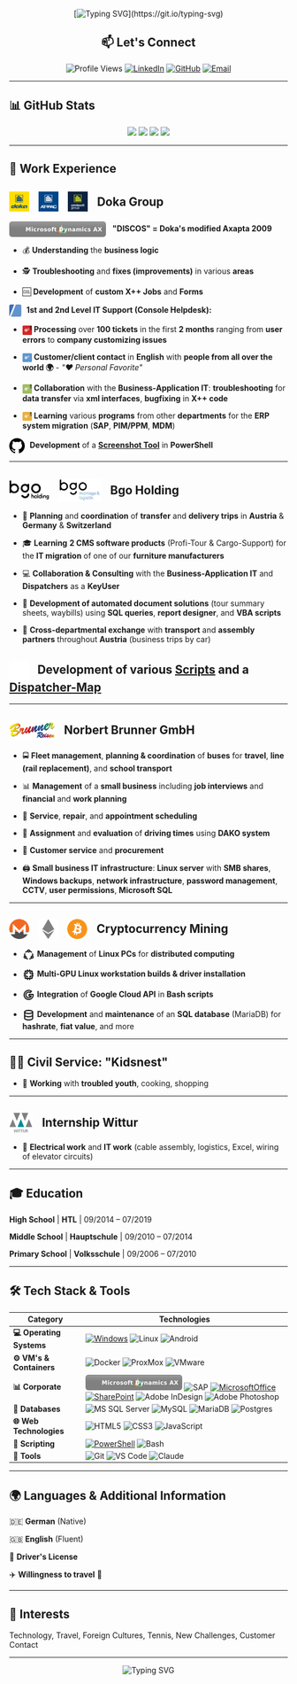 <div align="center">
  
  <!-- Dynamic Typing Headline -->
  [![Typing SVG](https://readme-typing-svg.herokuapp.com?font=Fira+Code&size=28&duration=3000&pause=1000&color=00FF00&background=1A1A1A&center=true&vCenter=true&multiline=true&width=900&height=120&lines=👋+Welcome+to+my+GitHub!;🔧+Automation+Enthusiast+%7C+Problem+Solver;🏝️+Currently+on+Holiday!)](https://git.io/typing-svg)

## 📫 Let's Connect

![Profile Views](https://komarev.com/ghpvc/?username=Ezellhof&label=Profile%20views&color=00FF00&style=for-the-badge&labelColor=1A1A1A)
[![LinkedIn](https://img.shields.io/badge/LinkedIn-0077B5?style=for-the-badge&logo=linkedin&logoColor=white)](https://www.linkedin.com/in/erik-zellhofer-k1999?utm_source=share&utm_campaign=share_via&utm_content=profile&utm_medium=android_app)
[![GitHub](https://img.shields.io/badge/GitHub-100000?style=for-the-badge&logo=github&logoColor=white)](https://github.com/Ezellhof)
[![Email](https://img.shields.io/badge/Email-D14836?style=for-the-badge&logo=gmail&logoColor=white)](mailto:erik@kingslayer.cc)

</div>

---

## 📊 GitHub Stats

<div align="center">

<img height="150em" src="https://github-readme-stats.vercel.app/api/pin/?username=Ezellhof&repo=doka-screenshottool&theme=radical&bg_color=1A1A1A&title_color=00FF00&text_color=ffffff&icon_color=00FF00&border_color=00FF00&description_lines_count=3" />
<img height="150em" src="https://github-readme-stats.vercel.app/api?username=Ezellhof&show_icons=true&theme=radical&bg_color=1A1A1A&title_color=00FF00&text_color=ffffff&icon_color=00FF00&border_color=00FF00" />

<img height="150em" src="https://github-readme-stats.vercel.app/api/top-langs/?username=Ezellhof&layout=compact&theme=radical&bg_color=1A1A1A&title_color=00FF00&text_color=ffffff&border_color=00FF00" />
<img height="150em" src="https://github-readme-streak-stats.herokuapp.com/?user=Ezellhof&theme=radical&background=1A1A1A&stroke=00FF00&ring=00FF00&fire=00FF00&currStreakNum=ffffff&sideNums=ffffff&currStreakLabel=00FF00&sideLabels=ffffff&dates=ffffff" />

</div>

---

## 💼 Work Experience

## <img src="./assets/Doka_Logo_Square_RGB.svg" height="36" style="vertical-align: middle; margin-right: 12px;"> <img src="./assets/AtPac_Logo_Square_RGB.svg" height="36" style="vertical-align: middle; margin-right: 12px;"> <img src="./assets/UG_Logo_Square_RGB_Lime_Blue.svg" height="36" style="vertical-align: middle; margin-right: 12px;"> <span style="vertical-align: middle;">Doka Group</span>

<img src="assets/AX2009_Badge.svg" alt="Logo" style="height: 2.0em; vertical-align: middle;"> &nbsp; **"DISCOS" = Doka's modified Axapta 2009**

* 💰 **Understanding** the **business logic**

- 🕵 **Troubleshooting** and **fixes (improvements)** in various **areas**

* 🆒 **Development** of **custom X++ Jobs** and **Forms**

<img src="assets/helpdesk-logo.svg" alt="Logo" style="height: 1.6em; vertical-align: middle; margin-left; margin-right: 5px;"> **1st and 2nd Level IT Support (Console Helpdesk):** 

* <img src="assets/Red_Bomb_Explo_Ticket.svg" alt="Red_Bomb_Ticket" style="height: 1.2em; vertical-align: middle;"> **Processing** over **100 tickets** in the first **2 months** ranging from **user errors** to **company customizing issues**

- <img src="assets/Blue_Ticket.svg" alt="Blue_Ticket" style="height: 1.2em; vertical-align: middle;">  **Customer/client contact** in **English** with **people from all over the world 🌍** - *"❤️ Personal Favorite"*

* <img src="assets/Green_Bomb_Explo_Ticket.svg" alt="Blue_Ticket" style="height: 1.2em; vertical-align: middle;"> **Collaboration** with the **Business-Application IT**: **troubleshooting** for **data transfer** via **xml interfaces**, **bugfixing** in **X++ code**

- <img src="assets/Yellow_Bomb_Explo_Ticket.svg" alt="Blue_Ticket" style="height: 1.2em; vertical-align: middle;"> **Learning** various **programs** from other **departments** for the **ERP system migration** (**SAP**, **PIM/PPM**, **MDM**)

<a href="https://github.com/Ezellhof"><img src="assets/github.svg" alt="Logo" style="height: 2.0em; vertical-align: middle; margin-right:5px;"></a> **Development** of a **[Screenshot Tool](https://github.com/Ezellhof/DOKA-ScreenShotTool)** in **PowerShell**

---

## <img src="assets/bgo_holding.svg" class="svg-darkmode" alt="Logo" style="height: 1.7em; vertical-align: middle; margin-right: 12px;"> <img src="assets/bgo_montage.svg" class="svg-darkmode" alt="Logo" style="height: 2.0em; vertical-align: middle; margin-right: 12px;"> <span style="vertical-align: middle;">Bgo Holding</span>

* 🚛 **Planning** and **coordination** of **transfer** and **delivery trips** in **Austria** & **Germany** & **Switzerland**

- 🎓 **Learning** **2 CMS software products** (Profi-Tour & Cargo-Support) for the **IT migration** of one of our **furniture manufacturers**

* 💻 **Collaboration & Consulting** with the **Business-Application IT** and **Dispatchers** as a **KeyUser**

- 🧾 **Development of automated document solutions** (tour summary sheets, waybills) using **SQL queries**, **report designer**, and **VBA scripts**

* 💁 **Cross-departmental exchange** with **transport** and **assembly partners** throughout **Austria** (business trips by car)

## <a href="https://github.com/BMLZellEr/bgo_montage_und_logistik"><picture><source media="(prefers-color-scheme: dark)" srcset="assets/github-button-light.svg"><img src="assets/github-button-dark.svg" alt="GitHub" height="36" style="vertical-align: middle;"></picture></a>&nbsp;&nbsp; **Development** of various **[Scripts](https://github.com/BMLZellEr/bgo_montage_und_logistik/tree/main/excel-makros)** and a **[Dispatcher-Map](https://bmlzeller.github.io/bgo_montage_und_logistik/austria_cargo_zone_map/index.html)** </span>

---

## <img src="assets/Brunner_Logo.svg" alt="Logo" style="height: 1.7em; vertical-align: middle; margin-right: 12px;"> <span style="vertical-align: middle;">Norbert Brunner GmbH</span>

* 🚍 **Fleet management**, **planning & coordination** of **buses** for **travel**, **line (rail replacement)**, and **school transport**

- 📊 **Management** of a **small business** including **job interviews** and **financial** and **work planning**

* 📆 **Service**, **repair**, and **appointment scheduling**

- 🚌 **Assignment** and **evaluation** of **driving times** using **DAKO system**

* 💸 **Customer service** and **procurement**

- 🖨️ **Small business IT infrastructure**: **Linux server** with **SMB shares**, **Windows backups**, **network infrastructure**, **password management**, **CCTV**, **user permissions**, **Microsoft SQL**

---

## <img src="assets/monero-colored.svg" alt="Logo" style="height: 1.7em; vertical-align: middle; margin-right: 12px;"> <img src="assets/ethereum-colored.svg" alt="Logo" style="height: 1.7em; vertical-align: middle; margin-right: 12px;"> <img src="assets/bitcoin-colored.svg" alt="Logo" style="height: 1.7em; vertical-align: middle; margin-right: 12px;"> <span style="vertical-align: middle;">Cryptocurrency Mining</span>

* <img src="assets/ubuntu.svg" class="svg-darkmode"  alt="Logo" style="height: 1.6em; vertical-align: middle;"> **Management** of **Linux PCs** for **distributed computing**

- <img src="assets/cpu.svg" class="svg-darkmode"  alt="Logo" style="height: 1.6em; vertical-align: middle;"> **Multi-GPU Linux workstation builds & driver installation**

* <img src="assets/google.svg" class="svg-darkmode" alt="Logo" style="height: 1.6em; vertical-align: middle;">  **Integration** of **Google Cloud API** in **Bash scripts**

- <img src="assets/database.svg" class="svg-darkmode"  alt="Logo" style="height: 1.6em; vertical-align: middle;"> **Development** and **maintenance** of an **SQL database** (MariaDB) for **hashrate**, **fiat value**, and more

---

## 🧑‍🏫 Civil Service: "Kidsnest"

* 🤹 **Working** with **troubled youth**, cooking, shopping

---

## <img src="assets/wittur.svg" alt="Logo" style="height: 1.7em; vertical-align: middle; margin-right: 12px;"> <span style="vertical-align: middle;">Internship Wittur</span>

* 🔌 **Electrical work** and **IT work** (cable assembly, logistics, Excel, wiring of elevator circuits)

---

## 🎓 Education

**High School** | **HTL** | 09/2014 – 07/2019

**Middle School** | **Hauptschule** | 09/2010 – 07/2014

**Primary School** | **Volksschule** | 09/2006 – 07/2010

---

## 🛠️ Tech Stack & Tools

<div align="center">

| Category | Technologies |
|----------|-------------|
| **💻 Operating Systems** | [![Windows](https://custom-icon-badges.demolab.com/badge/Windows-0078D6?logo=windows-logo-erik&logoColor=0C2340&style=for-the-badge)](https://www.microsoft.com) ![Linux](https://img.shields.io/badge/Linux-FCC624?style=for-the-badge&logo=linux&logoColor=black) ![Android](https://img.shields.io/badge/Android-3DDC84?style=for-the-badge&logo=android&logoColor=white) |
| **⚙️ VM's & Containers** | ![Docker](https://img.shields.io/badge/Docker-2496ED?style=for-the-badge&logo=docker&logoColor=white) ![ProxMox](https://img.shields.io/badge/Proxmox-E57000?style=for-the-badge&logo=proxmox&logoColor=white) ![VMware](https://img.shields.io/badge/VMware-231f20?style=for-the-badge&logo=VMware&logoColor=white) |
| **📊 Corporate** | <img src="assets/AX2009_Badge.svg" alt="Microsoft Dynamics AX" height="28"/> ![SAP](https://img.shields.io/badge/SAP-0FAAFF?style=for-the-badge&logo=sap&logoColor=white) [![MicrosoftOffice](https://custom-icon-badges.demolab.com/badge/Microsoft%20Office-D83B01?logo=office-logo-erik&logoColor=FFFFFF&style=for-the-badge)](https://www.microsoft.com) [![SharePoint](https://custom-icon-badges.demolab.com/badge/Sharepoint-1a9ba1?logo=sharepoint-logo-erik&logoColor=FFFFFF&style=for-the-badge)](https://www.microsoft.com) ![Adobe InDesign](https://img.shields.io/badge/Adobe%20InDesign-49021F?style=for-the-badge&logo=adobeindesign&logoColor=white) ![Adobe Photoshop](https://img.shields.io/badge/adobe%20photoshop-%2331A8FF.svg?style=for-the-badge&logo=adobe%20photoshop&logoColor=white) |
| **💾 Databases** | ![MS SQL Server](https://img.shields.io/badge/Microsoft%20SQL%20Server-CC2927?style=for-the-badge&logo=microsoft%20sql%20server&logoColor=white) ![MySQL](https://img.shields.io/badge/mysql-%2300f.svg?style=for-the-badge&logo=mysql&logoColor=white) ![MariaDB](https://img.shields.io/badge/MariaDB-003545?style=for-the-badge&logo=mariadb&logoColor=white) ![Postgres](https://img.shields.io/badge/PostgreSQL-316192?style=for-the-badge&logo=postgresql&logoColor=white) |
| **🌐 Web Technologies** | ![HTML5](https://img.shields.io/badge/html5-%23E34F26.svg?style=for-the-badge&logo=html5&logoColor=white) ![CSS3](https://img.shields.io/badge/css3-%231572B6.svg?style=for-the-badge&logo=css3&logoColor=white) ![JavaScript](https://img.shields.io/badge/javascript-%23323330.svg?style=for-the-badge&logo=javascript&logoColor=%23F7DF1E) |
| **📃 Scripting** | [![PowerShell](https://custom-icon-badges.demolab.com/badge/Powershell-5391FE?logo=powershell-logo-erik&logoColor=&style=for-the-badge)](https://www.microsoft.com) ![Bash](https://img.shields.io/badge/Bash-4EAA25?style=for-the-badge&logo=GNU%20Bash&logoColor=white) |
| **🔧 Tools** | ![Git](https://img.shields.io/badge/git-%23F05033.svg?style=for-the-badge&logo=git&logoColor=white) ![VS Code](https://img.shields.io/badge/Visual%20Studio%20Code-0078d7.svg?style=for-the-badge&logo=visual-studio-code&logoColor=white) ![Claude](https://img.shields.io/badge/Claude-D97757?style=for-the-badge&logo=claude&logoColor=white) |

</div>

---

## 🌍 Languages & Additional Information

🇩🇪 **German** (Native)
 
🇬🇧 **English** (Fluent)

🚗 **Driver's License**

✈️ **Willingness to travel** 💯

---

## 🎯 Interests

Technology, Travel, Foreign Cultures, Tennis, New Challenges, Customer Contact

---

<div align="center">
  
![Typing SVG](https://readme-typing-svg.herokuapp.com?font=Fira+Code&size=20&duration=2000&pause=1000&color=00FF00&center=true&vCenter=true&width=500&lines=Keep+coding!+💻;Automation+is+Key!+🔧;Thanks+for+visiting+my+profile!+🚀)

</div>
